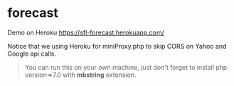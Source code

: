 # forecast

Demo on Heroku https://sfl-forecast.herokuapp.com/

Notice that we using Heroku for miniProxy.php to skip CORS on Yahoo and Google api calls.

> You can run this on your own machine, just don't forget to install php version=>7.0 with **mbstring** extension.
